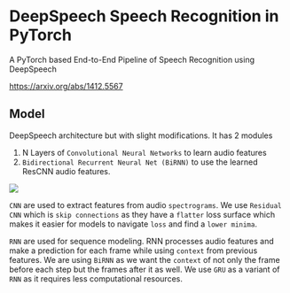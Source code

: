 # DeepSpeech Speech Recognition in PyTorch

A PyTorch based End-to-End Pipeline of Speech Recognition using DeepSpeech

https://arxiv.org/abs/1412.5567

## Model
DeepSpeech architecture but with slight modifications. It has 2 modules 
1. N Layers of `Convolutional Neural Networks` to learn audio features
2. `Bidirectional Recurrent Neural Net (BiRNN)` to use the learned ResCNN audio features.

<img src="https://assets-global.website-files.com/5fbd459f3b05914cf70496d7/5fdfa5d8f483a0eef6ef7cb1_BHOBfDVTcGCQKTtp.png"/>

`CNN` are used to extract features from audio `spectrograms`. We use `Residual CNN` which is `skip connections` as they have a `flatter` loss surface
which makes it easier for models to navigate `loss` and find a `lower minima`.

`RNN` are used for sequence modeling. RNN processes audio features and make a prediction for each frame while using `context` from previous features. 
We are using `BiRNN` as we want the `context` of not only the frame before each step but the frames after it as well. 
We use `GRU` as a variant of `RNN` as it requires less computational resources.